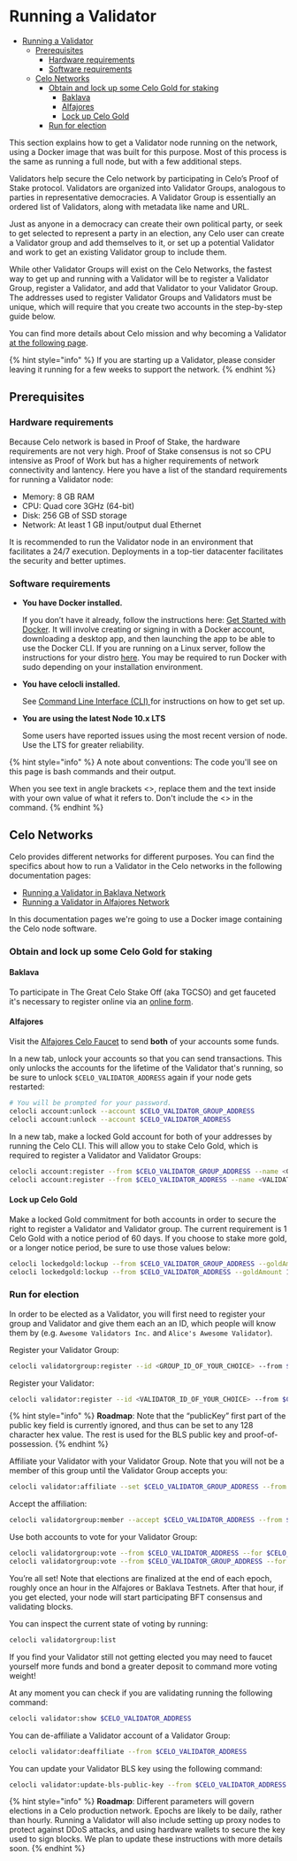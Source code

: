 # Running a Validator

- [Running a Validator](#running-a-validator)
  - [Prerequisites](#prerequisites)
    - [Hardware requirements](#hardware-requirements)
    - [Software requirements](#software-requirements)
  - [Celo Networks](#celo-networks)
    - [Obtain and lock up some Celo Gold for staking](#obtain-and-lock-up-some-celo-gold-for-staking)
      - [Baklava](#baklava)
      - [Alfajores](#alfajores)
      - [Lock up Celo Gold](#lock-up-celo-gold)
    - [Run for election](#run-for-election)

This section explains how to get a Validator node running on the network, using a Docker image that was built for this purpose. Most of this process is the same as running a full node, but with a few additional steps.

Validators help secure the Celo network by participating in Celo’s Proof of Stake protocol. Validators are organized into Validator Groups, analogous to parties in representative democracies. A Validator Group is essentially an ordered list of Validators, along with metadata like name and URL.

Just as anyone in a democracy can create their own political party, or seek to get selected to represent a party in an election, any Celo user can create a Validator group and add themselves to it, or set up a potential Validator and work to get an existing Validator group to include them.

While other Validator Groups will exist on the Celo Networks, the fastest way to get up and running with a Validator will be to register a Validator Group, register a Validator, and add that Validator to your Validator Group. The addresses used to register Validator Groups and Validators must be unique, which will require that you create two accounts in the step-by-step guide below.

You can find more details about Celo mission and why becoming a Validator [at the following page](https://medium.com/celohq/calling-all-chefs-become-a-celo-validator-c75d1c2909aa).

{% hint style="info" %}
If you are starting up a Validator, please consider leaving it running for a few weeks to support the network.
{% endhint %}

## Prerequisites

### Hardware requirements

Because Celo network is based in Proof of Stake, the hardware requirements are not very high. Proof of Stake consensus is not so CPU intensive as Proof of Work but has a higher requirements of network connectivity and lantency. Here you have a list of the standard requirements for running a Validator node:

- Memory: 8 GB RAM
- CPU: Quad core 3GHz (64-bit)
- Disk: 256 GB of SSD storage
- Network: At least 1 GB input/output dual Ethernet

It is recommended to run the Validator node in an environment that facilitates a 24/7 execution. Deployments in a top-tier datacenter facilitates the security and better uptimes.

### Software requirements

- **You have Docker installed.**

  If you don’t have it already, follow the instructions here: [Get Started with Docker](https://www.docker.com/get-started). It will involve creating or signing in with a Docker account, downloading a desktop app, and then launching the app to be able to use the Docker CLI. If you are running on a Linux server, follow the instructions for your distro [here](https://docs.docker.com/install/#server). You may be required to run Docker with sudo depending on your installation environment.

- **You have celocli installed.**

  See [Command Line Interface \(CLI\) ](../command-line-interface/introduction.md)for instructions on how to get set up.

- **You are using the latest Node 10.x LTS**

  Some users have reported issues using the most recent version of node. Use the LTS for greater reliability.

{% hint style="info" %}
A note about conventions:
The code you'll see on this page is bash commands and their output.

When you see text in angle brackets &lt;&gt;, replace them and the text inside with your own value of what it refers to. Don't include the &lt;&gt; in the command.
{% endhint %}

## Celo Networks

Celo provides different networks for different purposes. You can find the specifics about how to run a Validator in the Celo networks in the following documentation pages:

- [Running a Validator in Baklava Network](running-a-validator-baklava.md)
- [Running a Validator in Alfajores Network](running-a-validator-alfajores.md)

In this documentation pages we're going to use a Docker image containing the Celo node software.

### Obtain and lock up some Celo Gold for staking

#### Baklava

To participate in The Great Celo Stake Off (aka TGCSO) and get fauceted it's necessary to register online via an [online form](https://docs.google.com/forms/d/e/1FAIpQLSfbn5hTJ4UIWpN92-o2qMTUB0UnrFsL0fm97XqGe4VhhN_r5A/viewform).

#### Alfajores

Visit the [Alfajores Celo Faucet](https://celo.org/build/faucet) to send **both** of your accounts some funds.

In a new tab, unlock your accounts so that you can send transactions. This only unlocks the accounts for the lifetime of the Validator that's running, so be sure to unlock `$CELO_VALIDATOR_ADDRESS` again if your node gets restarted:

```bash
# You will be prompted for your password.
celocli account:unlock --account $CELO_VALIDATOR_GROUP_ADDRESS
celocli account:unlock --account $CELO_VALIDATOR_ADDRESS
```

In a new tab, make a locked Gold account for both of your addresses by running the Celo CLI. This will allow you to stake Celo Gold, which is required to register a Validator and Validator Groups:

```bash
celocli account:register --from $CELO_VALIDATOR_GROUP_ADDRESS --name <GROUP_NAME_OF_YOUR_CHOICE>
celocli account:register --from $CELO_VALIDATOR_ADDRESS --name <VALIDATOR_NAME_OF_YOUR_CHOICE>
```

#### Lock up Celo Gold

Make a locked Gold commitment for both accounts in order to secure the right to register a Validator and Validator group. The current requirement is 1 Celo Gold with a notice period of 60 days. If you choose to stake more gold, or a longer notice period, be sure to use those values below:

```bash
celocli lockedgold:lockup --from $CELO_VALIDATOR_GROUP_ADDRESS --goldAmount 1000000000000000000 --noticePeriod 5184000
celocli lockedgold:lockup --from $CELO_VALIDATOR_ADDRESS --goldAmount 1000000000000000000 --noticePeriod 5184000
```

### Run for election

In order to be elected as a Validator, you will first need to register your group and Validator and give them each an an ID, which people will know them by (e.g. `Awesome Validators Inc.` and `Alice's Awesome Validator`).

Register your Validator Group:

```bash
celocli validatorgroup:register --id <GROUP_ID_OF_YOUR_CHOICE> --from $CELO_VALIDATOR_GROUP_ADDRESS --noticePeriod 5184000
```

Register your Validator:

```bash
celocli validator:register --id <VALIDATOR_ID_OF_YOUR_CHOICE> --from $CELO_VALIDATOR_ADDRESS --noticePeriod 5184000 --publicKey 0x`openssl rand -hex 64`$CELO_VALIDATOR_POP
```

{% hint style="info" %}
**Roadmap**: Note that the “publicKey” first part of the public key field is currently ignored, and thus can be set to any 128 character hex value. The rest is used for the BLS public key and proof-of-possession.
{% endhint %}

Affiliate your Validator with your Validator Group. Note that you will not be a member of this group until the Validator Group accepts you:

```bash
celocli validator:affiliate --set $CELO_VALIDATOR_GROUP_ADDRESS --from $CELO_VALIDATOR_ADDRESS
```

Accept the affiliation:

```bash
celocli validatorgroup:member --accept $CELO_VALIDATOR_ADDRESS --from $CELO_VALIDATOR_GROUP_ADDRESS
```

Use both accounts to vote for your Validator Group:

```bash
celocli validatorgroup:vote --from $CELO_VALIDATOR_ADDRESS --for $CELO_VALIDATOR_GROUP_ADDRESS
celocli validatorgroup:vote --from $CELO_VALIDATOR_GROUP_ADDRESS --for $CELO_VALIDATOR_GROUP_ADDRESS
```

You’re all set! Note that elections are finalized at the end of each epoch, roughly once an hour in the Alfajores or Baklava Testnets. After that hour, if you get elected, your node will start participating BFT consensus and validating blocks.

You can inspect the current state of voting by running:

```bash
celocli validatorgroup:list
```

If you find your Validator still not getting elected you may need to faucet yourself more funds and bond a greater deposit to command more voting weight!

At any moment you can check if you are validating running the following command:

```bash
celocli validator:show $CELO_VALIDATOR_ADDRESS
```

You can de-affiliate a Validator account of a Validator Group:

```bash
celocli validator:deaffiliate --from $CELO_VALIDATOR_ADDRESS
```

You can update your Validator BLS key using the following command:

```bash
celocli validator:update-bls-public-key --from $CELO_VALIDATOR_ADDRESS --blsKey $CELO_VALIDATOR_BLS_PUBLIC_KEY --blsPop $CELO_VALIDATOR_PROOF_OF_POSSESSION
```

{% hint style="info" %}
**Roadmap**: Different parameters will govern elections in a Celo production network. Epochs are likely to be daily, rather than hourly. Running a Validator will also include setting up proxy nodes to protect against DDoS attacks, and using hardware wallets to secure the key used to sign blocks. We plan to update these instructions with more details soon.
{% endhint %}
